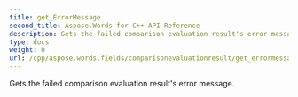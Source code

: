 ```yaml
---
title: get_ErrorMessage
second_title: Aspose.Words for C++ API Reference
description: Gets the failed comparison evaluation result's error message. 
type: docs
weight: 0
url: /cpp/aspose.words.fields/comparisonevaluationresult/get_errormessage/
---
```


Gets the failed comparison evaluation result's error message. 

